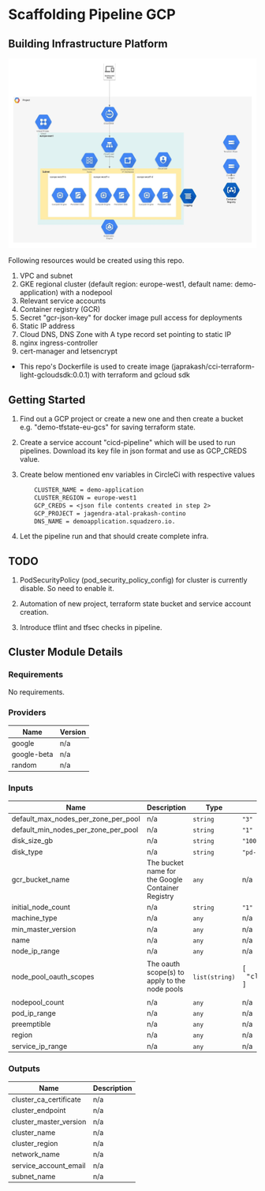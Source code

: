 # Scaffolding Pipeline GCP

## Building Infrastructure Platform

![Cloud Architecture](images/GCP-GKE-Infra.jpeg)

Following resources would be created using this repo.

   1) VPC and subnet
   2) GKE regional cluster (default region: europe-west1, default name: demo-application) with a nodepool
   3) Relevant service accounts
   4) Container registry (GCR)
   5) Secret "gcr-json-key" for docker image pull access for deployments
   6) Static IP address
   7) Cloud DNS, DNS Zone with A type record set pointing to static IP
   7) nginx ingress-controller
   8) cert-manager and letsencrypt

- This repo's Dockerfile is used to create image (japrakash/cci-terraform-light-gcloudsdk:0.0.1) with terraform and gcloud sdk

## Getting Started

1) Find out a GCP project or create a new one and then create a bucket e.g. "demo-tfstate-eu-gcs" for saving terraform state.

2) Create a service account "cicd-pipeline" which will be used to run pipelines. Download its key file in json format and use as GCP_CREDS value.

3) Create below mentioned env variables in CircleCi with respective values
   
           CLUSTER_NAME = demo-application
           CLUSTER_REGION = europe-west1
           GCP_CREDS = <json file contents created in step 2>
           GCP_PROJECT = jagendra-atal-prakash-contino
           DNS_NAME = demoapplication.squadzero.io.

4) Let the pipeline run and that should create complete infra.

## TODO

1) PodSecurityPolicy (pod_security_policy_config) for cluster is currently disable. So need to enable it.

2) Automation of new project, terraform state bucket and service account creation.

3) Introduce tflint and tfsec checks in pipeline.

## Cluster Module Details

### Requirements

No requirements.

### Providers

| Name | Version |
|------|---------|
| google | n/a |
| google-beta | n/a |
| random | n/a |

### Inputs

| Name | Description | Type | Default | Required |
|------|-------------|------|---------|:--------:|
| default\_max\_nodes\_per\_zone\_per\_pool | n/a | `string` | `"3"` | no |
| default\_min\_nodes\_per\_zone\_per\_pool | n/a | `string` | `"1"` | no |
| disk\_size\_gb | n/a | `string` | `"100"` | no |
| disk\_type | n/a | `string` | `"pd-standard"` | no |
| gcr\_bucket\_name | The bucket name for the Google Container Registry | `any` | n/a | yes |
| initial\_node\_count | n/a | `string` | `"1"` | no |
| machine\_type | n/a | `any` | n/a | yes |
| min\_master\_version | n/a | `any` | n/a | yes |
| name | n/a | `any` | n/a | yes |
| node\_ip\_range | n/a | `any` | n/a | yes |
| node\_pool\_oauth\_scopes | The oauth scope(s) to apply to the node pools | `list(string)` | <pre>[<br>  "cloud-platform"<br>]</pre> | no |
| nodepool\_count | n/a | `any` | n/a | yes |
| pod\_ip\_range | n/a | `any` | n/a | yes |
| preemptible | n/a | `any` | n/a | yes |
| region | n/a | `any` | n/a | yes |
| service\_ip\_range | n/a | `any` | n/a | yes |

### Outputs

| Name | Description |
|------|-------------|
| cluster\_ca\_certificate | n/a |
| cluster\_endpoint | n/a |
| cluster\_master\_version | n/a |
| cluster\_name | n/a |
| cluster\_region | n/a |
| network\_name | n/a |
| service\_account\_email | n/a |
| subnet\_name | n/a |
